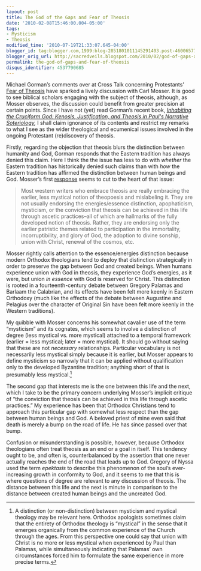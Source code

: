 ```yaml
---
layout: post
title: The God of the Gaps and Fear of Theosis
date: '2010-02-08T15:46:00.004-05:00'
tags:
- Mysticism
- Theosis
modified_time: '2010-07-19T21:33:07.645-04:00'
blogger_id: tag:blogger.com,1999:blog-2851801011145291403.post-4600657761240674690
blogger_orig_url: http://sacredveils.blogspot.com/2010/02/god-of-gaps-and-fear-of-theosis.html
permalink: the-god-of-gaps-and-fear-of-theosis
disqus_identifier: 4537790685
---
```


Michael Gorman’s comments over at Cross Talk concerning Protestants’ [Fear of Theosis](http://www.michaeljgorman.net/2010/01/24/fear-of-theosis) have sparked a lively discussion with Carl Mosser. It is good to see biblical scholars engaging with the subject of theosis, although, as Mosser observes, the discussion could benefit from greater precision at certain points. Since I have not (yet) read Gorman’s recent book, *[Inhabiting the Cruciform God: Kenosis, Justification, and Theosis in Paul&#39;s Narrative Soteriology](http://www.amazon.com/Inhabiting-Cruciform-God-Justification-Soteriology/dp/0802862659?ie=UTF8&tag=sacrveil-20&link_code=btl&camp=213689&creative=392969),* I shall claim ignorance of its contents and restrict my remarks to what I see as the wider theological and ecumenical issues involved in the ongoing Protestant (re)discovery of theosis.

Firstly, regarding the objection that theosis blurs the distinction between humanity and God, Gorman responds that the Eastern tradition has always denied this claim. Here I think the the issue has less to do with *whether* the Eastern tradition has historically denied such claims than with *how* the Eastern tradition has affirmed the distinction between human beings and God. Mosser’s first [response](http://www.michaeljgorman.net/2010/01/24/fear-of-theosis/comment-page-1/#comment-1101) seems to cut to the heart of that issue:

>Most western writers who embrace theosis are really embracing the earlier, less mystical notion of theopoesis and mislabeling it. They are not usually endorsing the energies/essence distinction, apophaticism, mysticism, or the conviction that theosis can be achieved in this life through ascetic practices–all of which are hallmarks of the fully developed notion of theosis. Rather, they are endorsing only the earlier patristic themes related to participation in the immortality, incorruptibility, and glory of God, the adoption to divine sonship, union with Christ, renewal of the cosmos, etc.

Mosser rightly calls attention to the essence/energies distinction because modern Orthodox theologians tend to deploy that distinction strategically in order to preserve the gap between God and created beings. When humans experience union with God in theosis, they experience God’s energies, as it were, but union *in essence* with God is reserved for Christ. This distinction is rooted in a fourteenth-century debate between Gregory Palamas and Barlaam the Calabrian, and its effects have been felt more keenly in Eastern Orthodoxy (much like the effects of the debate between Augustine and Pelagius over the character of Original Sin have been felt more keenly in the Western traditions).

My quibble with Mosser concerns his somewhat cavalier use of the term “mysticism” and its cognates, which seems to involve a distinction of degree (less mystical vs. more mystical) attached to a temporal framework (earlier = less mystical; later = more mystical). It should go without saying that these are not *necessary* relationships. Particular vocabulary is not necessarily less mystical simply because it is earlier, but Mosser appears to define mysticism so narrowly that it can be applied without qualification only to the developed Byzantine tradition; anything short of that is presumably less mystical.[^1]

The second gap that interests me is the one between this life and the next, which I take to be the primary concern underlying Mosser’s implicit critique of “the conviction that theosis can be achieved in this life through ascetic practices.” My experience has been that Orthodox Christians tend to approach this particular gap with somewhat less respect than the gap between human beings and God. A beloved priest of mine even said that death is merely a bump on the road of life. He has since passed over that bump.

Confusion or misunderstanding is possible, however, because Orthodox theologians often treat theosis as an end or a goal in itself. This tendency ought to be, and often is, counterbalanced by the assertion that one never actually reaches the end of the road that leads up to God. Gregory of Nyssa used the term *epektasis* to describe this phenomenon of the soul’s ever-increasing growth in conformity to God, and it seems to me that this is where questions of degree are relevant to any discussion of theosis. The distance between this life and the next is minute in comparison to the distance between created human beings and the uncreated God.

[^1]: A distinction (or non-distinction) between mysticism and mystical theology may be relevant here. Orthodox apologists sometimes claim that the entirety of Orthodox theology is “mystical” in the sense that it emerges organically from the common experience of the Church through the ages. From this perspective one could say that union with Christ is no more or less mystical when experienced by Paul than Palamas, while simultaneously indicating that Palamas’ own circumstances forced him to formulate the same experience in more precise terms.